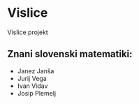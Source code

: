 # Vislice
Vislice projekt

## Znani slovenski matematiki:
- Janez Janša
- Jurij Vega
- Ivan Vidav
- Josip Plemelj